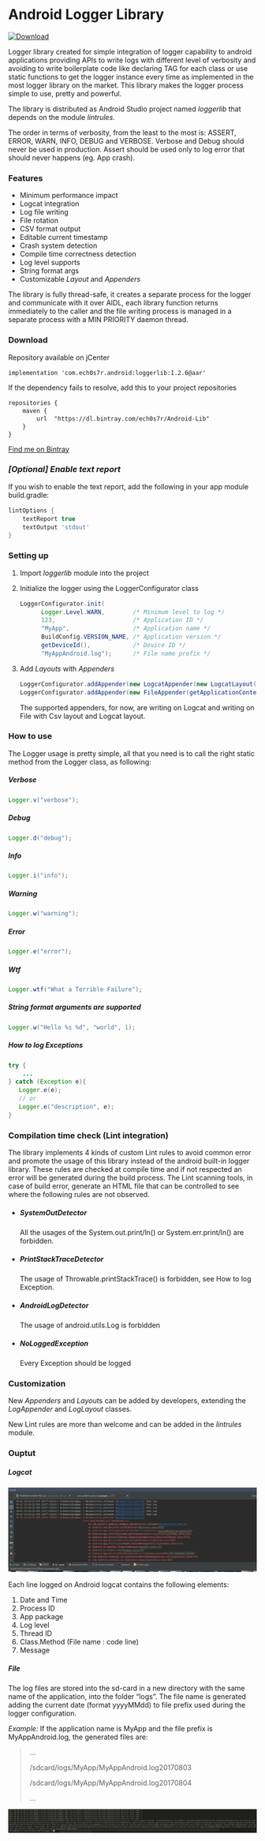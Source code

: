 # Android Logger Library
[ ![Download](https://api.bintray.com/packages/ech0s7r/Android-Lib/androidlog/images/download.svg?version=1.2.6) ](https://bintray.com/ech0s7r/Android-Lib/androidlog/1.2.6/link)

Logger library created for simple integration of logger capability to android applications providing APIs to write logs with different level of verbosity and avoiding to write boilerplate code like declaring TAG for each class or use static functions to get the logger instance every time as implemented in the most logger library on the market. This library makes the logger process simple to use, pretty and powerful. 

The library is distributed as Android Studio project named *loggerlib* that depends on the module *lintrules*.

The order in terms of verbosity, from the least to the most is: ASSERT, ERROR, WARN, INFO, DEBUG and VERBOSE. Verbose and Debug should never be used in production. Assert should be used only to log error that should never happens (eg. App crash).  



### Features

- Minimum performance impact
- Logcat integration
- Log file writing
- File rotation
- CSV format output
- Editable current timestamp
- Crash system detection
- Compile time correctness detection
- Log level supports
- String format args
- Customizable *Layout* and *Appenders*

The library is fully thread-safe, it creates a separate process for the logger and communicate with it over AIDL, each library function returns immediately to the caller and the file writing process is managed in a separate process with a MIN PRIORITY daemon thread. 



### Download

Repository available on jCenter

```
implementation 'com.ech0s7r.android:loggerlib:1.2.6@aar'
```

If the dependency fails to resolve, add this to your project repositories 

```
repositories {
    maven {
        url  "https://dl.bintray.com/ech0s7r/Android-Lib"
    }
}
```

[Find me on Bintray](https://bintray.com/ech0s7r/Android-Lib/androidlog)


### *[Optional] Enable text report*

If you wish to enable the text report, add the following in your app module build.gradle:

```groovy
lintOptions {
    textReport true
    textOutput 'stdout'
}
```
<!--checkReleaseBuilds true
    abortOnError true
    ignoreWarnings true
    check 'AndroidLogDetector', 'SystemOutDetector', 'PrintStackTraceDetector', 'NoLoggedException', 'MissingSuperCall'
    fatal 'AndroidLogDetector', 'SystemOutDetector', 'PrintStackTraceDetector', 'NoLoggedException', 'MissingSuperCall'
    htmlOutput file("$project.buildDir/reports/lint/lint-result.html")
    htmlReport true
-->

### Setting up

1. Import *loggerlib* module into the project

2. Initialize the logger using the LoggerConfigurator class 

   ```java
   LoggerConfigurator.init(
         Logger.Level.WARN,        /* Minimum level to log */
         123,                      /* Application ID */
         "MyApp",                  /* Application name */
         BuildConfig.VERSION_NAME, /* Application version */
         getDeviceId(),            /* Device ID */
         "MyAppAndroid.log");      /* File name prefix */
   ```

3. Add *Layouts* with *Appenders*

   ```java
   LoggerConfigurator.addAppender(new LogcatAppender(new LogcatLayout()));
   LoggerConfigurator.addAppender(new FileAppender(getApplicationContext(), new CsvLayout()));
   ```

   The supported appenders, for now, are writing on Logcat and writing on File with Csv layout and Logcat layout.



### How to use

The Logger usage is pretty simple, all that you need is to call the right static method from the Logger class, as following:

##### Verbose

```java
Logger.v("verbose");
```
##### Debug
```java
Logger.d("debug");
```

##### Info
```java
Logger.i("info");
```

##### Warning
```java
Logger.w("warning");
```

##### Error
```java
Logger.e("error");
```

##### Wtf
```java
Logger.wtf("What a Terrible Failure");
```

##### String format arguments are supported
```java
Logger.w("Hello %s %d", "world", 1);
```

##### How to log Exceptions
```java
try {
    ...
} catch (Exception e){
   Logger.e(e);
   // or
   Logger.e("description", e);
}
```



### Compilation time check (Lint integration)

The library implements 4 kinds of custom Lint rules to avoid common error and promote the usage of this library instead of the android built-in logger library. These rules are checked at compile time and if not respected an error will be generated during the build process. The Lint scanning tools, in case of build error, generate an HTML file that can be controlled to see where the following rules are not observed.

- ##### SystemOutDetector

  All the usages of the System.out.print/ln() or System.err.print/ln() are forbidden.

- ##### PrintStackTraceDetector

  The usage of Throwable.printStackTrace() is forbidden, see How to log Exception.

- ##### AndroidLogDetector

  The usage of android.utils.Log is forbidden

- ##### NoLoggedException

  Every Exception should be logged



### Customization

New *Appenders* and *Layout*s can be added by developers, extending the *LogAppender* and *LogLayout* classes. 

New Lint rules are more than welcome and can be added in the *lintrules* module.



### Ouptut

##### Logcat

![logcat example](logcat_example.PNG)

Each line logged on Android logcat contains the following elements:

1. Date and Time
2. Process ID
3. App package
4. Log level
5. Thread ID
6. Class.Method (File name : code line)
7. Message

##### File

The log files are stored into the sd-card in a new directory with the same name of the application, into the folder “logs”. The file name is generated adding the current date (format yyyyMMdd) to file prefix used during the logger configuration.

*Example:*
If the application name is MyApp and the file prefix is MyAppAndroid.log, the generated files are: 

> ​	…
>
> ​	/sdcard/logs/MyApp/MyAppAndroid.log20170803
>
> ​	/sdcard/logs/MyApp/MyAppAndroid.log20170804
>
> ​	…	

![file_example](file_example.PNG)


<!--
##### **The CSV layout used is the following:**

Each line has same number of elements comma separated, following elements are now supported and logged:

1. Timestamp (in the format yyyy-MM-dd hh:MM:ss.SSS)
2. Log level (String)
3. App version (String)
4. Company ID (Integer)
5. Device code (String) 
6. Device Manufacturer (String)
7. Device Board (String)
8. SDK Version (Integer)
9. Process ID (Integer)
10. Thread ID (Integer)
11. Class name (String)
12. Method name (String)
13. File name (String)
14. Line number (Integer)
15. Description(String)
16. Stack Trace (String, optional) 
-->